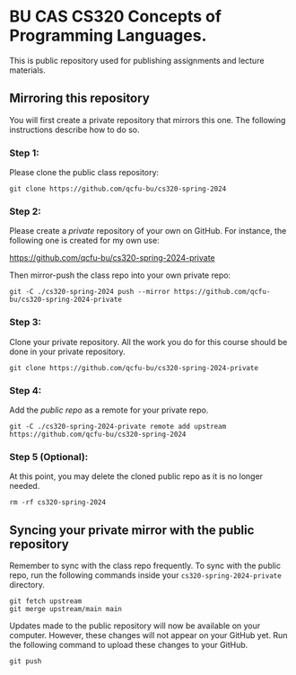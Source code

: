 # BU CAS CS320 Concepts of Programming Languages.

This is public repository used for publishing assignments and lecture materials.

## Mirroring this repository

You will first create a private repository that mirrors this one. The following instructions describe how to do so.

### Step 1:

Please clone the public class repository:
```
git clone https://github.com/qcfu-bu/cs320-spring-2024
```

### Step 2:

Please create a *private* repository of your own on GitHub. For instance, the following one is created for my own use:

https://github.com/qcfu-bu/cs320-spring-2024-private

Then mirror-push the class repo into your own private repo:
```
git -C ./cs320-spring-2024 push --mirror https://github.com/qcfu-bu/cs320-spring-2024-private
```

### Step 3:

Clone your private repository. All the work you do for this course should be done in your private repository.
```
git clone https://github.com/qcfu-bu/cs320-spring-2024-private
```

### Step 4:

Add the *public repo* as a remote for your private repo.
```
git -C ./cs320-spring-2024-private remote add upstream https://github.com/qcfu-bu/cs320-spring-2024
```

### Step 5 (Optional):
At this point, you may delete the cloned public repo as it is no longer needed.
```
rm -rf cs320-spring-2024
```


## Syncing your private mirror with the public repository

Remember to sync with the class repo frequently. To sync with the public repo, run the following commands inside your `cs320-spring-2024-private` directory.
```
git fetch upstream
git merge upstream/main main
```

Updates made to the public repository will now be available on your computer. However, these changes will not appear on your GitHub yet. Run the following command to upload these changes to your GitHub.
```
git push
```
